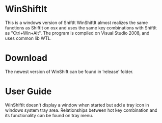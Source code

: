 # WinShiftIt
This is a windows version of ShiftIt
WinShiftIt almost realizes the same functions as ShiftIt on osx and uses the same key combinations with ShiftIt as "Ctrl+Win+Alt". 
The program is compiled on Visual Studio 2008, and uses common lib WTL.
# Download
The newest version of WinShift can be found in ‘release’ folder.
# User Guide
WinShiftIt doesn't display a window when started but add a tray icon in windows system tray area.
Relationships between hot key combination and its functionality can be found on tray menu.

